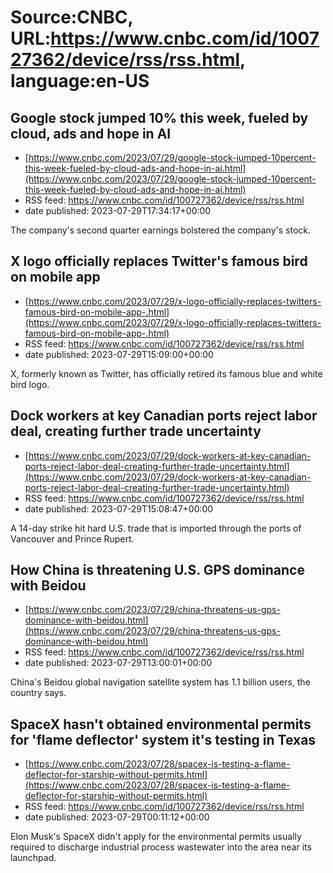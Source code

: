 # Source:CNBC, URL:https://www.cnbc.com/id/100727362/device/rss/rss.html, language:en-US

## Google stock jumped 10% this week, fueled by cloud, ads and hope in AI
 - [https://www.cnbc.com/2023/07/29/google-stock-jumped-10percent-this-week-fueled-by-cloud-ads-and-hope-in-ai.html](https://www.cnbc.com/2023/07/29/google-stock-jumped-10percent-this-week-fueled-by-cloud-ads-and-hope-in-ai.html)
 - RSS feed: https://www.cnbc.com/id/100727362/device/rss/rss.html
 - date published: 2023-07-29T17:34:17+00:00

The company's second quarter earnings bolstered the company's stock.

## X logo officially replaces Twitter's famous bird on mobile app
 - [https://www.cnbc.com/2023/07/29/x-logo-officially-replaces-twitters-famous-bird-on-mobile-app-.html](https://www.cnbc.com/2023/07/29/x-logo-officially-replaces-twitters-famous-bird-on-mobile-app-.html)
 - RSS feed: https://www.cnbc.com/id/100727362/device/rss/rss.html
 - date published: 2023-07-29T15:09:00+00:00

X, formerly known as Twitter, has officially retired its famous blue and white bird logo.

## Dock workers at key Canadian ports reject labor deal, creating further trade uncertainty
 - [https://www.cnbc.com/2023/07/29/dock-workers-at-key-canadian-ports-reject-labor-deal-creating-further-trade-uncertainty.html](https://www.cnbc.com/2023/07/29/dock-workers-at-key-canadian-ports-reject-labor-deal-creating-further-trade-uncertainty.html)
 - RSS feed: https://www.cnbc.com/id/100727362/device/rss/rss.html
 - date published: 2023-07-29T15:08:47+00:00

A 14-day strike hit hard U.S. trade that is imported through the ports of Vancouver and Prince Rupert.

## How China is threatening U.S. GPS dominance with Beidou
 - [https://www.cnbc.com/2023/07/29/china-threatens-us-gps-dominance-with-beidou.html](https://www.cnbc.com/2023/07/29/china-threatens-us-gps-dominance-with-beidou.html)
 - RSS feed: https://www.cnbc.com/id/100727362/device/rss/rss.html
 - date published: 2023-07-29T13:00:01+00:00

China's Beidou global navigation satellite system has 1.1 billion users, the country says.

## SpaceX hasn't obtained environmental permits for 'flame deflector' system it's testing in Texas
 - [https://www.cnbc.com/2023/07/28/spacex-is-testing-a-flame-deflector-for-starship-without-permits.html](https://www.cnbc.com/2023/07/28/spacex-is-testing-a-flame-deflector-for-starship-without-permits.html)
 - RSS feed: https://www.cnbc.com/id/100727362/device/rss/rss.html
 - date published: 2023-07-29T00:11:12+00:00

Elon Musk's SpaceX didn't apply for the environmental permits usually required to discharge industrial process wastewater into the area near its launchpad.

